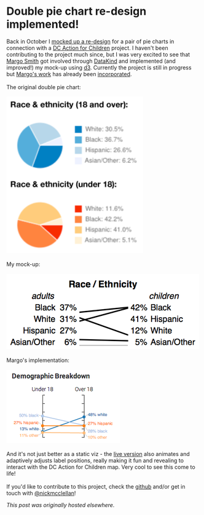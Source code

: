 # Double pie chart re-design implemented!

<p>Back in October I <a href="http://planspace.org/2013/10/06/redesigning-a-double-pie-chart/">mocked up a re-design</a> for a pair of pie charts in connection with a <a href="http://www.dcactionforchildren.org/">DC Action for Children</a> project. I haven't been contributing to the project much since, but I was very excited to see that <a href="http://margoleesmith.com/">Margo Smith</a> got involved through <a href="http://www.datakind.org/">DataKind</a> and implemented (and improved!) my mock-up using <a href="http://d3js.org/">d3</a>. Currently the project is still in progress but <a href="http://margoleesmith.com/dc_action/">Margo's work</a> has already been <a href="http://nickmcclellan.github.io/dcaction/">incorporated</a>.<br>
<br>
The original double pie chart:<br>
<br>
<a href="screen-shot-2013-10-06-at-4-22-24-pm.png"><img class="aligncenter size-medium wp-image-350" alt="Screen Shot 2013-10-06 at 4.22.24 PM" src="screen-shot-2013-10-06-at-4-22-24-pm.png"></a><br>
<br>
My mock-up:<br>
<br>
<a href="screen-shot-2013-10-06-at-4-22-51-pm.png"><img class="aligncenter size-medium wp-image-352" alt="Screen Shot 2013-10-06 at 4.22.51 PM" src="screen-shot-2013-10-06-at-4-22-51-pm.png"></a><br>
<br>
Margo's implementation:<br>
<br>
<a href="screen-shot-2014-03-15-at-6-28-13-pm.png"><img class="aligncenter size-full wp-image-873" alt="Screen Shot 2014-03-15 at 6.28.13 PM" src="screen-shot-2014-03-15-at-6-28-13-pm.png"></a><br>
<br>
And it's not just better as a static viz - the <a href="http://nickmcclellan.github.io/dcaction/">live version</a> also animates and adaptively adjusts label positions, really making it fun and revealing to interact with the DC Action for Children map. Very cool to see this come to life!<br>
<br>
If you'd like to contribute to this project, check the <a href="https://github.com/nickmcclellan/dcaction/">github</a> and/or get in touch with <a href="https://twitter.com/nickmcclellan">@nickmcclellan</a>!<br></p>


*This post was originally hosted elsewhere.*
